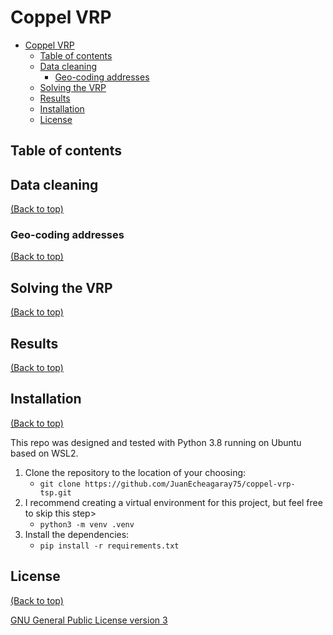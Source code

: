 # Coppel VRP

- [Coppel VRP](#coppel-vrp)
  - [Table of contents](#table-of-contents)
  - [Data cleaning](#data-cleaning)
    - [Geo-coding addresses](#geo-coding-addresses)
  - [Solving the VRP](#solving-the-vrp)
  - [Results](#results)
  - [Installation](#installation)
  - [License](#license)

## Table of contents

## Data cleaning

[(Back to top)](#table-of-contents)

### Geo-coding addresses

[(Back to top)](#table-of-contents)

## Solving the VRP

[(Back to top)](#table-of-contents)

## Results

[(Back to top)](#table-of-contents)

## Installation

[(Back to top)](#table-of-contents)

This repo was designed and tested with Python 3.8 running on Ubuntu based on WSL2.

1. Clone the repository to the location of your choosing:
    - `git clone https://github.com/JuanEcheagaray75/coppel-vrp-tsp.git`
2. I recommend creating a virtual environment for this project, but feel free to skip this step>
    - `python3 -m venv .venv`
3. Install the dependencies:
    - `pip install -r requirements.txt`

## License

[(Back to top)](#table-of-contents)

[GNU General Public License version 3](https://opensource.org/licenses/GPL-3.0)
